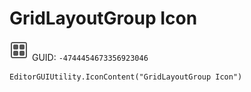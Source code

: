 # GridLayoutGroup Icon
![](/img/GridLayoutGroup%20Icon.png)
GUID: `-4744454673356923046`
```
EditorGUIUtility.IconContent("GridLayoutGroup Icon")
```

